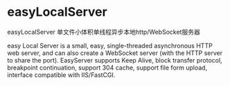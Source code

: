 # easyLocalServer

easyLocalServer 单文件小体积单线程异步本地http/WebSocket服务器

easy Local Server is a small, easy, single-threaded asynchronous HTTP web server, and can also create a WebSocket server (with the HTTP server to share the port). EasyServer supports Keep Alive, block transfer protocol, breakpoint continuation, support 304 cache, support file form upload, interface compatible with IIS/FastCGI.

